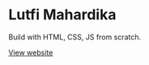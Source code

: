 # Lutfi Mahardika
Build with HTML, CSS, JS from scratch.

[View website](https://lutfimahardika.github.io/porto/)
